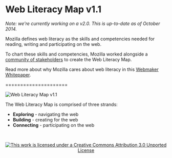 Web Literacy Map v1.1
==========================

*Note: we're currently working on a v2.0. This is up-to-date as of October 2014.*

Mozilla defines web literacy as the skills and competencies needed for reading, writing and participating on the web.

To chart these skills and competencies, Mozilla worked alongside a [community of stakeholders](https://wiki.mozilla.org/Learning/WebLiteracyMap/Contributors) to create the Web Literacy Map.

Read more about why Mozilla cares about web literacy in this [Webmaker Whitepaper](https://mozilla.github.io/webmaker-whitepaper/).

=====================

![Web Literacy Map v1.1](https://i.imgur.com/4U0zZLH.png)

The Web Literacy Map is comprised of three strands:

* **Exploring** - navigating the web
* **Building** - creating for the web
* **Connecting** - participating on the web 

<br>
<p align="center"><a href="https://creativecommons.org/licenses/by/3.0/deed.en_US"><img src="https://i.creativecommons.org/l/by/3.0/88x31.png" alt="This work is licensed under a Creative Commons Attribution 3.0 Unported License"></a></p>
